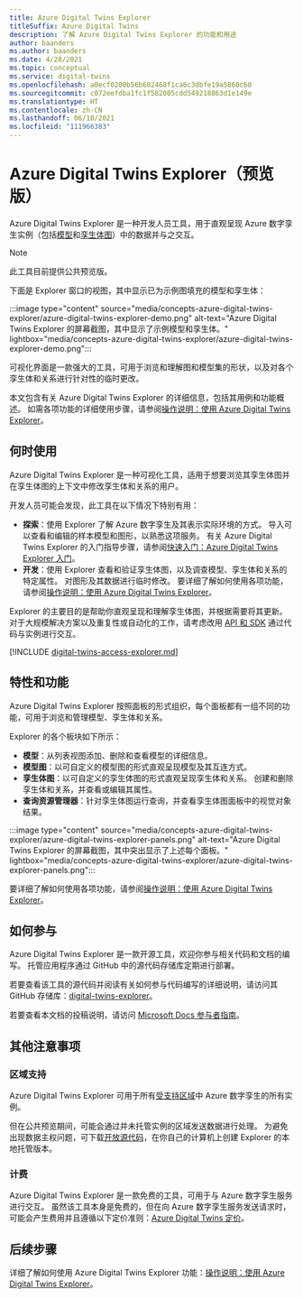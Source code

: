 ```yaml
---
title: Azure Digital Twins Explorer
titleSuffix: Azure Digital Twins
description: 了解 Azure Digital Twins Explorer 的功能和用途
author: baanders
ms.author: baanders
ms.date: 4/28/2021
ms.topic: conceptual
ms.service: digital-twins
ms.openlocfilehash: a0ecf0200b56b602468f1ca6c3dbfe19a5860c60
ms.sourcegitcommit: c072eefdba1fc1f582005cdd549218863d1e149e
ms.translationtype: HT
ms.contentlocale: zh-CN
ms.lasthandoff: 06/10/2021
ms.locfileid: "111966383"
---
```

# <a name="azure-digital-twins-explorer-preview"></a>Azure Digital Twins Explorer（预览版）

Azure Digital Twins Explorer 是一种开发人员工具，用于直观呈现 Azure 数字孪生实例（包括[模型](concepts-models.md)和[孪生体图](concepts-twins-graph.md)）中的数据并与之交互。 

>[!NOTE]
>此工具目前提供公共预览版。

下面是 Explorer 窗口的视图，其中显示已为示例图填充的模型和孪生体：

:::image type="content" source="media/concepts-azure-digital-twins-explorer/azure-digital-twins-explorer-demo.png" alt-text="Azure Digital Twins Explorer 的屏幕截图，其中显示了示例模型和孪生体。" lightbox="media/concepts-azure-digital-twins-explorer/azure-digital-twins-explorer-demo.png":::

可视化界面是一款强大的工具，可用于浏览和理解图和模型集的形状，以及对各个孪生体和关系进行针对性的临时更改。

本文包含有关 Azure Digital Twins Explorer 的详细信息，包括其用例和功能概述。 如需各项功能的详细使用步骤，请参阅[操作说明：使用 Azure Digital Twins Explorer](how-to-use-azure-digital-twins-explorer.md)。

## <a name="when-to-use"></a>何时使用

Azure Digital Twins Explorer 是一种可视化工具，适用于想要浏览其孪生体图并在孪生体图的上下文中修改孪生体和关系的用户。

开发人员可能会发现，此工具在以下情况下特别有用：
* **探索**：使用 Explorer 了解 Azure 数字孪生及其表示实际环境的方式。 导入可以查看和编辑的样本模型和图形，以熟悉这项服务。 有关 Azure Digital Twins Explorer 的入门指导步骤，请参阅[快速入门：Azure Digital Twins Explorer 入门](quickstart-azure-digital-twins-explorer.md)。
* **开发**：使用 Explorer 查看和验证孪生体图，以及调查模型、孪生体和关系的特定属性。 对图形及其数据进行临时修改。 要详细了解如何使用各项功能，请参阅[操作说明：使用 Azure Digital Twins Explorer](how-to-use-azure-digital-twins-explorer.md)。 

Explorer 的主要目的是帮助你直观呈现和理解孪生体图，并根据需要将其更新。 对于大规模解决方案以及重复性或自动化的工作，请考虑改用 [API 和 SDK](./concepts-apis-sdks.md) 通过代码与实例进行交互。

[!INCLUDE [digital-twins-access-explorer.md](../../includes/digital-twins-access-explorer.md)]

## <a name="features-and-capabilities"></a>特性和功能

Azure Digital Twins Explorer 按照面板的形式组织，每个面板都有一组不同的功能，可用于浏览和管理模型、孪生体和关系。

Explorer 的各个板块如下所示：
* **模型**：从列表视图添加、删除和查看模型的详细信息。
* **模型图**：以可自定义的模型图的形式直观呈现模型及其互连方式。
* **孪生体图**：以可自定义的孪生体图的形式直观呈现孪生体和关系。 创建和删除孪生体和关系，并查看或编辑其属性。
* **查询资源管理器**：针对孪生体图运行查询，并查看孪生体图面板中的视觉对象结果。

:::image type="content" source="media/concepts-azure-digital-twins-explorer/azure-digital-twins-explorer-panels.png" alt-text="Azure Digital Twins Explorer 的屏幕截图，其中突出显示了上述每个面板。" lightbox="media/concepts-azure-digital-twins-explorer/azure-digital-twins-explorer-panels.png":::

要详细了解如何使用各项功能，请参阅[操作说明：使用 Azure Digital Twins Explorer](how-to-use-azure-digital-twins-explorer.md)。 

## <a name="how-to-contribute"></a>如何参与

Azure Digital Twins Explorer 是一款开源工具，欢迎你参与相关代码和文档的编写。 托管应用程序通过 GitHub 中的源代码存储库定期进行部署。

若要查看该工具的源代码并阅读有关如何参与代码编写的详细说明，请访问其 GitHub 存储库：[digital-twins-explorer](https://github.com/Azure-Samples/digital-twins-explorer)。

若要查看本文档的投稿说明，请访问 [Microsoft Docs 参与者指南](/contribute/)。

## <a name="other-considerations"></a>其他注意事项

### <a name="region-support"></a>区域支持

Azure Digital Twins Explorer 可用于所有[受支持区域](https://azure.microsoft.com/global-infrastructure/services/?products=digital-twins)中 Azure 数字孪生的所有实例。

但在公共预览期间，可能会通过并未托管实例的区域发送数据进行处理。 为避免出现数据主权问题，可下载[开放源代码](#how-to-contribute)，在你自己的计算机上创建 Explorer 的本地托管版本。

### <a name="billing"></a>计费

Azure Digital Twins Explorer 是一款免费的工具，可用于与 Azure 数字孪生服务进行交互。 虽然该工具本身是免费的，但在向 Azure 数字孪生服务发送请求时，可能会产生费用并且遵循以下定价准则：[Azure Digital Twins 定价](https://azure.microsoft.com/pricing/details/digital-twins/)。

## <a name="next-steps"></a>后续步骤 

详细了解如何使用 Azure Digital Twins Explorer 功能：[操作说明：使用 Azure Digital Twins Explorer](how-to-use-azure-digital-twins-explorer.md)。